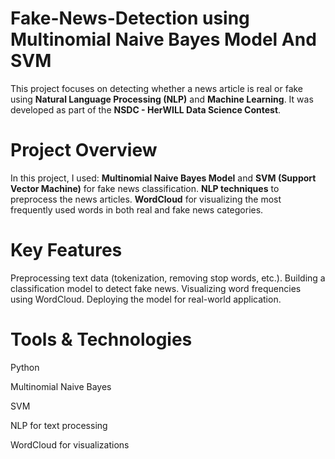 # Fake-News-Detection using Multinomial Naive Bayes Model And SVM

This project focuses on detecting whether a news article is real or fake using **Natural Language Processing (NLP)** and **Machine Learning**. It was developed as part of the **NSDC - HerWILL Data Science Contest**.

# Project Overview
In this project, I used:
**Multinomial Naive Bayes Model** and **SVM (Support Vector Machine)** for fake news classification.
**NLP techniques** to preprocess the news articles.
**WordCloud** for visualizing the most frequently used words in both real and fake news categories.

# Key Features
Preprocessing text data (tokenization, removing stop words, etc.).
Building a classification model to detect fake news.
Visualizing word frequencies using WordCloud.
Deploying the model for real-world application.

# Tools & Technologies

Python

Multinomial Naive Bayes

SVM

NLP for text processing

WordCloud for visualizations
